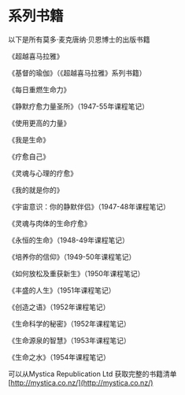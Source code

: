 # 系列书籍

以下是所有莫多·麦克唐纳·贝恩博士的出版书籍

《超越喜马拉雅》

《基督的瑜伽》（《超越喜马拉雅》系列书籍）

《每日重燃生命力》

《静默疗愈力量圣所》（1947-55年课程笔记）

《使用更高的力量》

《我是生命》

《疗愈自己》

《灵魂与心理的疗愈》

《我的就是你的》

《宇宙意识：你的静默伴侣》（1947-48年课程笔记）

《灵魂与肉体的生命疗愈》

《永恒的生命》（1948-49年课程笔记）

《培养你的信仰》（1949-50年课程笔记）

《如何放松及重获新生》（1950年课程笔记）

《丰盛的人生》（1951年课程笔记）

《创造之语》（1952年课程笔记）

《生命科学的秘密》（1952年课程笔记）

《生命源泉的智慧》（1953年课程笔记）

《生命之水》（1954年课程笔记）

可以从Mystica Republication Ltd 获取完整的书籍清单  
[http://mystica.co.nz/](http://mystica.co.nz/)



